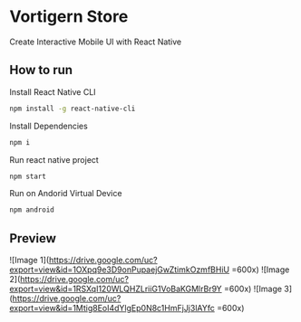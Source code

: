 # Vortigern Store
Create Interactive Mobile UI with React Native

## How to run 

Install React Native CLI
```sh
npm install -g react-native-cli
```

Install Dependencies
```sh
npm i
```

Run react native project
```sh
npm start
```

Run on Andorid Virtual Device
```sh
npm android
```


## Preview
![Image 1](https://drive.google.com/uc?export=view&id=1OXpq9e3D9onPupaejGwZtimkOzmfBHiU =600x)
![Image 2](https://drive.google.com/uc?export=view&id=1RSXqI120WLQHZLriiG1VoBaKGMlrBr9Y =600x)
![Image 3](https://drive.google.com/uc?export=view&id=1Mtig8EoI4dYlgEp0N8c1HmFjJj3lAYfc =600x)




